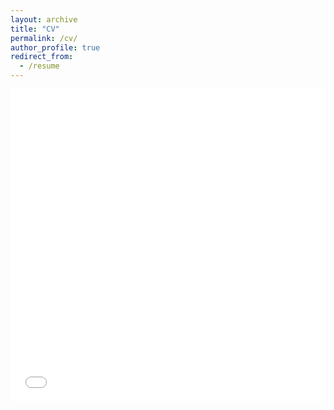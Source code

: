 ```yaml
---
layout: archive
title: "CV"
permalink: /cv/
author_profile: true
redirect_from:
  - /resume
---
```

<center>
 <iframe width="100%" 
         height="500" 
         src="/files/paper1.pdf" 
         title="Curriculum Vitae" 
         frameborder="0" 
         allow="accelerometer; autoplay; clipboard-write; encrypted-media; gyroscope; picture-in-picture" 
         allowfullscreen>
 </iframe>
</center>
